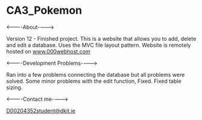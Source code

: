 # CA3_Pokemon

<----About---->

Version 12 - Finished project.
This is a website that allows you to add, delete and edit a database.
Uses the MVC file layout pattern.
Website is remotely hosted on www.000webhost.com

<----Development Problems---->

Ran into a few problems connecting the database but all problems were solved.
Some minor problems with the edit function, Fixed.
Fixed table sizing.

<----Contact me---->

D00204352student@dkit.ie
